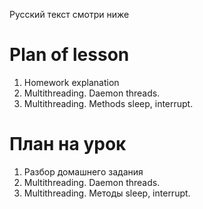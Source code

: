 Русский текст смотри ниже

# Plan of lesson <br/>
1. Homework explanation  <br/>
2. Multithreading. Daemon threads.  <br/>
3. Multithreading. Methods sleep, interrupt.  <br/>

# План на урок <br/>
1. Разбор домашнего задания  <br/>
2. Multithreading. Daemon threads.  <br/>
3. Multithreading. Методы sleep, interrupt.  <br/>
